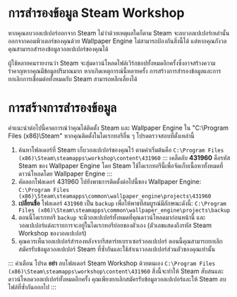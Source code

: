 # การสำรองข้อมูล Steam Workshop

หากคุณลบวอลเปเปอร์ออกจาก Steam ไม่ว่าด้วยเหตุผลใดก็ตาม Steam จะลบวอลเปเปอร์เหล่านั้นออกจากคอมพิวเตอร์ของคุณด้วย Wallpaper Engine ไม่สามารถป้องกันสิ่งนี้ได้ แต่หากคุณกังวลคุณสามารถสำรองข้อมูลวอลเปเปอร์ของคุณได้

ผู้ใช้หลายคนรายงานว่า Steam จะสุ่มดาวน์โหลดไฟล์เวิร์กชอปทั้งหมดอีกครั้งซึ่งอาจสร้างความรำคาญหากคุณมีข้อมูลปริมาณมาก หากเกิดเหตุการณ์นี้หลายครั้ง การสร้างการสำรองข้อมูลและการยกเลิกการเชื่อมต่อทั้งหมดกับ Steam สามารถหลีกเลี่ยงได้

# การสร้างการสำรองข้อมูล

คำแนะนำต่อไปนี้คาดการณ์ว่าคุณได้ติดตั้ง Steam และ Wallpaper Engine ใน "C:\Program Files (x86)\Steam\" หากคุณติดตั้งในไดเรกทอรีอื่น ๆ โปรดตรวจสอบที่ตั้งเหล่านี้

1. ค้นหาโฟลเดอร์ที่ Steam เก็บวอลเปเปอร์ของคุณไว้ ตามค่าเริ่มต้นคือ `C:\Program Files (x86)\Steam\steamapps\workshop\content\431960` ::: เคล็ดลับ **431960** คือรหัส Steam ของ Wallpaper Engine โดย Steam ใช้ไดเรกทอรีนี้เพื่อจัดเก็บเนื้อหาทั้งหมดที่ดาวน์โหลดโดย Wallpaper Engine :::
2. คัดลอกโฟลเดอร์ 431960 ไปยังพาธการติดตั้งต่อไปนี้ของ Wallpaper Engine: `C:\Program Files (x86)\Steam\steamapps\common\wallpaper_engine\projects\431960`
3. **เปลี่ยนชื่อ** โฟลเดอร์ `431960` เป็น `backup` เพื่อให้พาธที่สมบูรณ์มีลักษณะดังนี้: `C:\Program Files (x86)\Steam\steamapps\common\wallpaper_engine\projects\backup`
4. ตอนนี้ไดเรกทอรี `backup` จะมีวอลเปเปอร์ทั้งหมดที่คุณดาวน์โหลดมาก่อนหน้านี้ และวอลเปเปอร์แต่ละรายการจะอยู่ในไดเรกทอรีย่อยของตัวเอง (ตัวเลขแสดงถึงรหัส Steam Workshop ของวอลเปเปอร์)
5. คุณควรเห็นวอลเปเปอร์สำรองหลังจากรีสตาร์ทเบราเซอร์วอลเปเปอร์ ตอนนี้คุณสามารถยกเลิกสมัครรับข้อมูลวอลเปเปอร์ Steam ที่ซ้ำกันและใช้สำเนาวอลเปเปอร์ส่วนตัวของคุณเท่านั้น

::: คำเตือน โปรด **อย่า** ลบโฟลเดอร์ Steam Workshop ด้วยตนเอง `C:\Program Files (x86)\Steam\steamapps\workshop\content\431960` สิ่งนี้จะทำให้ Steam สับสนและดาวน์โหลดวอลเปเปอร์ทั้งหมดอีกครั้ง คุณเพียงยกเลิกสมัครรับข้อมูลวอลเปเปอร์และให้ Steam ลบไฟล์ที่ซ้ำกันออกไป :::